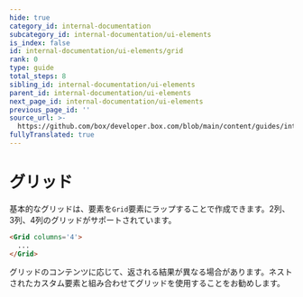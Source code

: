 ```yaml
---
hide: true
category_id: internal-documentation
subcategory_id: internal-documentation/ui-elements
is_index: false
id: internal-documentation/ui-elements/grid
rank: 0
type: guide
total_steps: 8
sibling_id: internal-documentation/ui-elements
parent_id: internal-documentation/ui-elements
next_page_id: internal-documentation/ui-elements
previous_page_id: ''
source_url: >-
  https://github.com/box/developer.box.com/blob/main/content/guides/internal-documentation/ui-elements/grid.md
fullyTranslated: true
---
```

<!-- does not need translation -->

# グリッド

基本的なグリッドは、要素を`Grid`要素にラップすることで作成できます。2列、3列、4列のグリッドがサポートされています。

```html
<Grid columns='4'>
  ...
</Grid>

```

<Message warning>

グリッドのコンテンツに応じて、返される結果が異なる場合があります。ネストされたカスタム要素と組み合わせてグリッドを使用することをお勧めします。

</Message>